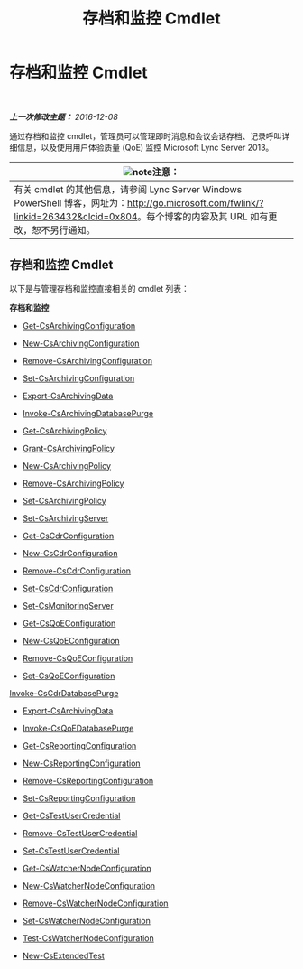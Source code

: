 ﻿---
title: 存档和监控 Cmdlet
TOCTitle: 存档和监控 Cmdlet
ms:assetid: 04e1d0f6-d00e-4d8f-b969-daf092b2cdb4
ms:mtpsurl: https://technet.microsoft.com/zh-cn/library/Gg415629(v=OCS.15)
ms:contentKeyID: 49311859
ms.date: 12/10/2016
mtps_version: v=OCS.15
ms.translationtype: HT
---

# 存档和监控 Cmdlet

 

_**上一次修改主题：** 2016-12-08_

通过存档和监控 cmdlet，管理员可以管理即时消息和会议会话存档、记录呼叫详细信息，以及使用用户体验质量 (QoE) 监控 Microsoft Lync Server 2013。

<table>
<thead>
<tr class="header">
<th><img src="images/Dn783119.note(OCS.15).gif" title="note" alt="note" />注意：</th>
</tr>
</thead>
<tbody>
<tr class="odd">
<td>有关 cmdlet 的其他信息，请参阅 Lync Server Windows PowerShell 博客，网址为：<a href="http://go.microsoft.com/fwlink/?linkid=263432%26clcid=0x804" class="uri">http://go.microsoft.com/fwlink/?linkid=263432&amp;clcid=0x804</a>。每个博客的内容及其 URL 如有更改，恕不另行通知。</td>
</tr>
</tbody>
</table>


## 存档和监控 Cmdlet

以下是与管理存档和监控直接相关的 cmdlet 列表：

**存档和监控**

  - [Get-CsArchivingConfiguration](get-csarchivingconfiguration.md)

  - [New-CsArchivingConfiguration](new-csarchivingconfiguration.md)

  - [Remove-CsArchivingConfiguration](remove-csarchivingconfiguration.md)

  - [Set-CsArchivingConfiguration](set-csarchivingconfiguration.md)

  - [Export-CsArchivingData](export-csarchivingdata.md)

  - [Invoke-CsArchivingDatabasePurge](invoke-csarchivingdatabasepurge.md)

  - [Get-CsArchivingPolicy](get-csarchivingpolicy.md)

  - [Grant-CsArchivingPolicy](grant-csarchivingpolicy.md)

  - [New-CsArchivingPolicy](new-csarchivingpolicy.md)

  - [Remove-CsArchivingPolicy](remove-csarchivingpolicy.md)

  - [Set-CsArchivingPolicy](set-csarchivingpolicy.md)

  - [Set-CsArchivingServer](set-csarchivingserver.md)

  - [Get-CsCdrConfiguration](get-cscdrconfiguration.md)

  - [New-CsCdrConfiguration](new-cscdrconfiguration.md)

  - [Remove-CsCdrConfiguration](remove-cscdrconfiguration.md)

  - [Set-CsCdrConfiguration](set-cscdrconfiguration.md)

  - [Set-CsMonitoringServer](set-csmonitoringserver.md)

  - [Get-CsQoEConfiguration](get-csqoeconfiguration.md)

  - [New-CsQoEConfiguration](new-csqoeconfiguration.md)

  - [Remove-CsQoEConfiguration](remove-csqoeconfiguration.md)

  - [Set-CsQoEConfiguration](set-csqoeconfiguration.md)

[Invoke-CsCdrDatabasePurge](invoke-cscdrdatabasepurge.md)

  - [Export-CsArchivingData](export-csarchivingdata.md)

  - [Invoke-CsQoEDatabasePurge](invoke-csqoedatabasepurge.md)

  - [Get-CsReportingConfiguration](get-csreportingconfiguration.md)

  - [New-CsReportingConfiguration](new-csreportingconfiguration.md)

  - [Remove-CsReportingConfiguration](remove-csreportingconfiguration.md)

  - [Set-CsReportingConfiguration](set-csreportingconfiguration.md)

  - [Get-CsTestUserCredential](get-cstestusercredential.md)

  - [Remove-CsTestUserCredential](remove-cstestusercredential.md)

  - [Set-CsTestUserCredential](set-cstestusercredential.md)

  - [Get-CsWatcherNodeConfiguration](get-cswatchernodeconfiguration.md)

  - [New-CsWatcherNodeConfiguration](new-cswatchernodeconfiguration.md)

  - [Remove-CsWatcherNodeConfiguration](remove-cswatchernodeconfiguration.md)

  - [Set-CsWatcherNodeConfiguration](set-cswatchernodeconfiguration.md)

  - [Test-CsWatcherNodeConfiguration](test-cswatchernodeconfiguration.md)

  - [New-CsExtendedTest](new-csextendedtest.md)
